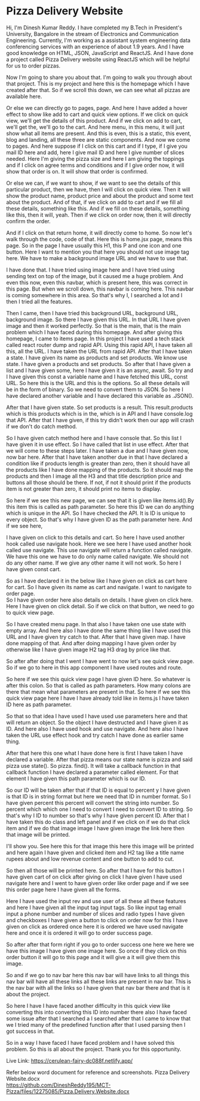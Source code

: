 # Pizza Delivery Website

  Hi,  I'm Dinesh Kumar Reddy. I have completed my B.Tech in President's University,  Bangalore in the stream of Electronics and Communication Engineering.  Currently, I'm working as a assistant system engineering data conferencing services with an experience of about 1.9 years.  And I have good knowledge on HTML,  JSON,  JavaScript and ReactJS.  And I have done a project called Pizza Delivery website using ReactJS which will be helpful for us to order pizzas.

  Now I'm going to share you about that. I'm going to walk you through about that project.  This is my project and here this is the homepage which I have created after that.  So if we scroll this down,  we can see what all pizzas are available here.
 

Or else we can directly go to pages,  page.  And here I have added a hover effect to show like add to cart and quick view options.  If we click on quick view,  we'll get the details of this product.  And if we click on add to cart,  we'll get the, we'll go to the cart.  And here menu,  in this menu, it will just show what all items are present.  And this is even, this is a static, this event,  blog and landing,  all these three are static components.  And now we come to pages.  And here suppose if I click on this cart and if I type,  if I give you mail ID here and add,  here I give mail ID and here I give number of slices needed.  Here I'm giving the pizza size and here I am giving the toppings and if I click on agree terms and conditions and if I give order now,  it will show that order is on.  It will show that order is confirmed.
 

  Or else we can,  if we want to show,  if we want to see the details of this particular product,  then we have,  then I will click on quick view.  Then it will show the product  name,  product price and about the product and some text about the product.  And of that,  if we click on add to cart and if we fill all these details,  something like this.  And if we fill on these details, something like this, then it will,  yeah.  Then if we click on order now,  then it will directly confirm the order. 
 

And if I click on that return home, it will directly come to home.  So now let's walk through the code,  code of that.  Here this is home.jsx page, means this page.  So in the page I have usually this H1,  this P  and one icon and one button. Here I want to mention you that here you should not use image tag here.  We have to make a background image URL and we have to use that. 

 I have done that.  I have tried using image here and I have tried using sending text on top of the image, but it caused me a huge problem.  And even this now,  even this navbar, which is present here,  this was correct in this page.  But when we scroll down,  this navbar is coming here.  This navbar is coming somewhere in this area.  So that's why I, I searched a lot and I then  I tried all the features.
 

  Then I came,  then I have tried this background URL,  background URL,  background image.  So there I have given this URL.  In that URL I have given image and then it worked perfectly.  So that is the main, that is the main problem which I have faced during this homepage.  And after giving this homepage,  I came to items page.
In this project I have used a tech stack called react router dump and rapid API.  Using this rapid API,  I have taken all this,  all the URL.  I have taken the URL from rapid API.  After that I have taken a state.  I have given its name as products and set products.  We know use state.  I have given a products and set products.  So after that I have given a list and I have given some, here I have given it is an async, await.  So try and I have given this const a variable name and I have fetched this URL,  const URL.  So here this is the URL and this is the options.  So all these details will be in the form of binary.  So we need to convert them to JSON.  So here I have declared another variable and I have declared this variable as .JSON().

  After that I have given state.  So set products is a result.  This result.products which is this products which is in the, which is in API and I have console.log that API.  After  that I have given,  if this try didn't work then our app will crash if we don't do catch method.

  So I have given catch method here and I have console that.  So this list I have given it in use effect.  So I have called that list in use effect.  After that we will come to these steps later.  I have taken a due and I have given now,  now bar here.  After that I have taken another due in that I have declared a condition like if products length is greater than zero, then it should have all the products like I have done mapping of the products. 
 So it should map the products and then I image all the H3 and that title description price and buttons all those should be there.  If not,  if not it should print if the products item is not greater than zero,  it should print no items to display.  

So here if we see this new page, we can see that it is given like items.id().By this item this is called as path parameter.  So here this ID we can do anything which is unique in the API.  So I have checked the API.  It is ID is unique to every object.  So that's why I have given ID as the path parameter here.  And if we see here,

I have given on click to this details and cart.  So here I have used another hook called use navigate hook.  Here we see here I have used another hook called use navigate.  This use navigate will return a function called navigate.  We have this one we have to do only name called navigate.  We should not do any other name. If we give any other name it will not work.  So here I have given const cart.

  So as I have declared it in the below like I have given on click as cart here for cart.  So I have given its name as cart and navigate.  I want to navigate to order page.  
So I have given order here also details on details.  I have given on click here.  Here I have given on click detail.  So if we click on that button,  we need to go to quick view page.

So I have created menu page.  In that also I have taken one use state with empty array.  And here also I have done the same thing like I have used this URL and I have given try catch to that.  After that I have given map.  I have done mapping of that.  And after doing mapping I have given order by otherwise like I have given image H2 tag H3 drag by price like that.

  So after after doing that I went I have went to now let's see quick view page.  So if we go to here in this app component I have used routes and route.

  So here if we see this quick view page I have given ID here.  So whatever is after this colon.  So that is called as path parameters.  How many colons are there that mean what parameters are present in that. So here if we see this quick view page here I have I have already told like in items.js I have taken ID here as path parameter.

  So that so that idea I have used I have used use parameters here and that will return an object. So the object I have destructed and I have given it as ID.  And here also I have used hook and use navigate.  And here also  I have taken the URL use effect hook and try catch I have done as earlier same thing.

  After that here this one what I have done here is first I have taken I have declared a variable.  After that pizza means our state name is pizza and said pizza use state().  So pizza. find().  It will take a callback function in that callback function I have declared a parameter called element.  For that element I have given this path parameter which is our ID.

So our ID will be taken after that if that ID is equal to percent y I have given is that ID is in string format but here we need that ID in number format. So I have given percent  this percent will convert the string into number.  So percent which which one I need to convert I need to convert ID to string.  So that's why I ID to number so that's why I have given percent ID.  After that I have taken this do class and left panel and if we click on if we do that click item and if we do that image image I have given image the link here then that image will be printed.

  I'll show you.  See here this for that image this here this image will be printed and here again I have given and clicked item and H2  tag like a title name rupees about and low revenue content and one button to add to cut.

  So then all those will be printed here. So after that I have for this button I have given cart of on click after giving on click I have given I have used navigate here and I went to have given order like order page and if we see this order page here I have given all the forms.

  Here I have used the input rev and use user of all these all these features and here I have given all the input tag input tags.  So like input tag email input a phone number and number of slices and radio types I have given and checkboxes I have given a button to click on order now for this I have given on click as ordered once here it is ordered we have used navigate here and once it is ordered it will go to order success page.
 

  So after after that form right if you go to order success one here we here we have this image I have given one image here.  So once if they click on this order button it will go to this page and it will give a it will give them this image.

  So and if we go to nav bar here this nav bar will have links to all things this nav bar will have all these links all these links are present in nav bar.  This is the nav bar with all the links so I have given that nav bar there and that is it about the project.

So here I have I have faced another difficulty in this quick view like converting this into converting this ID into number there also I have faced some issue after that I searched a I searched after that I came to know that we I tried many of the predefined function after that I used parsing then I got success in that.

  So in a way I have faced I have faced problem and I have solved this problem.  So this is all about the project.  Thank you for this opportunity.


Live Link: https://cerulean-fairy-dc088f.netlify.app/

Refer below word document for reference and screenshots.
Pizza Delivery Website.docx  
https://github.com/DineshReddy195/MCT-Pizza/files/12275085/Pizza.Delivery.Website.docx
